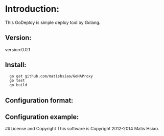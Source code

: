 # Introduction:
  This GoDeploy is simple deploy tool by Golang.
  
## Version:

version:0.0.1
  
## Install:
```sh
  go get github.com/matishsiao/GoHAProxy
  go test
  go build
```

## Configuration format:

## Configuration example:


##License and Copyright
This software is Copyright 2012-2014 Matis Hsiao.
